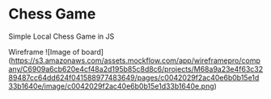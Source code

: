 # Chess Game
Simple Local Chess Game in JS

Wireframe
![Image of board]
(https://s3.amazonaws.com/assets.mockflow.com/app/wireframepro/company/C6909a6cb620e4cf48a2d195b85c8d8c6/projects/M68a9a23e4f63c3289487cc64dd624f041588977483649/pages/c0042029f2ac40e6b0b15e1d33b1640e/image/c0042029f2ac40e6b0b15e1d33b1640e.png)
